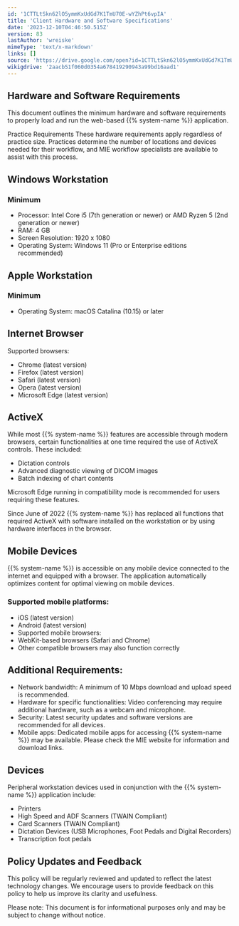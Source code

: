 ```yaml
---
id: '1CTTLtSkn62lO5ymmKxUdGd7K1TmU70E-wYZhPt6vpIA'
title: 'Client Hardware and Software Specifications'
date: '2023-12-10T04:46:50.515Z'
version: 83
lastAuthor: 'wreiske'
mimeType: 'text/x-markdown'
links: []
source: 'https://drive.google.com/open?id=1CTTLtSkn62lO5ymmKxUdGd7K1TmU70E-wYZhPt6vpIA'
wikigdrive: '2aacb51f060d0354a678419290943a99bd16aad1'
---
```

## Hardware and Software Requirements

This document outlines the minimum hardware and software requirements to properly load and run the web-based {{% system-name %}} application.

Practice Requirements These hardware requirements apply regardless of practice size. Practices determine the number of locations and devices needed for their workflow, and MIE workflow specialists are available to assist with this process.

## Windows Workstation

### Minimum

* Processor: Intel Core i5 (7th generation or newer) or AMD Ryzen 5 (2nd generation or newer)
* RAM: 4 GB
* Screen Resolution: 1920 x 1080
* Operating System: Windows 11 (Pro or Enterprise editions recommended)

## Apple Workstation

### Minimum

* Operating System: macOS Catalina (10.15) or later

## Internet Browser

Supported browsers:

* Chrome (latest version)
* Firefox (latest version)
* Safari (latest version)
* Opera (latest version)
* Microsoft Edge (latest version)

## ActiveX

While most {{% system-name %}} features are accessible through modern browsers, certain functionalities at one time required the use of ActiveX controls. These included:

* Dictation controls
* Advanced diagnostic viewing of DICOM images
* Batch indexing of chart contents

Microsoft Edge running in compatibility mode is recommended for users requiring these features.

Since June of 2022 {{% system-name %}} has replaced all functions that required ActiveX with software installed on the workstation or by using hardware interfaces in the browser.

## Mobile Devices

{{% system-name %}} is accessible on any mobile device connected to the internet and equipped with a browser. The application automatically optimizes content for optimal viewing on mobile devices.

### Supported mobile platforms:

* iOS (latest version)
* Android (latest version)
* Supported mobile browsers:
* WebKit-based browsers (Safari and Chrome)
* Other compatible browsers may also function correctly

## Additional Requirements:

* Network bandwidth: A minimum of 10 Mbps download and upload speed is recommended.
* Hardware for specific functionalities: Video conferencing may require additional hardware, such as a webcam and microphone.
* Security: Latest security updates and software versions are recommended for all devices.
* Mobile apps: Dedicated mobile apps for accessing {{% system-name %}} may be available. Please check the MIE website for information and download links.

## Devices

Peripheral workstation devices used in conjunction with the {{% system-name %}} application include:

* Printers
* High Speed and ADF Scanners (TWAIN Compliant)
* Card Scanners (TWAIN Compliant)
* Dictation Devices (USB Microphones, Foot Pedals and Digital Recorders)
* Transcription foot pedals

## Policy Updates and Feedback

This policy will be regularly reviewed and updated to reflect the latest technology changes. We encourage users to provide feedback on this policy to help us improve its clarity and usefulness.

Please note: This document is for informational purposes only and may be subject to change without notice.
